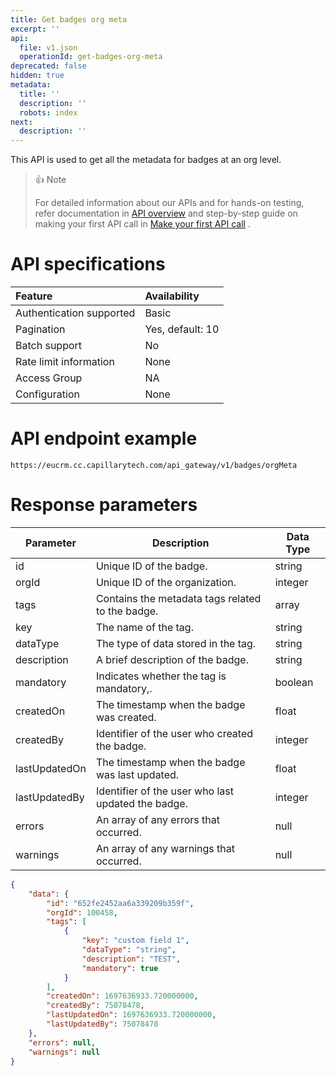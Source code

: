 ```yaml
---
title: Get badges org meta
excerpt: ''
api:
  file: v1.json
  operationId: get-badges-org-meta
deprecated: false
hidden: true
metadata:
  title: ''
  description: ''
  robots: index
next:
  description: ''
---
```

This API is used to get all the metadata for badges at an org level.

> 👍 Note
>
> For detailed information about our APIs and for hands-on testing, refer documentation in [API overview](https://docs.capillarytech.com/reference/apioverview) and  step-by-step guide on making your first API call in [Make your first API call](https://docs.capillarytech.com/reference/make-your-first-api-call) .

# API specifications

| Feature                  | Availability     |
| :----------------------- | :--------------- |
| Authentication supported | Basic            |
| Pagination               | Yes, default: 10 |
| Batch support            | No               |
| Rate limit information   | None             |
| Access Group             | NA               |
| Configuration            | None             |

# API endpoint example

`https://eucrm.cc.capillarytech.com/api_gateway/v1/badges/orgMeta`

# Response parameters

| Parameter     | Description                                        | Data Type |
| ------------- | -------------------------------------------------- | --------- |
| id            | Unique ID of the badge.                            | string    |
| orgId         | Unique ID of the organization.                     | integer   |
| tags          | Contains the metadata tags related to the badge.   | array     |
| key           | The name of the tag.                               | string    |
| dataType      | The type of data stored in the tag.                | string    |
| description   | A brief description of the badge.                  | string    |
| mandatory     | Indicates whether the tag is mandatory,.           | boolean   |
| createdOn     | The timestamp when the badge was created.          | float     |
| createdBy     | Identifier of the user who created the badge.      | integer   |
| lastUpdatedOn | The timestamp when the badge was last updated.     | float     |
| lastUpdatedBy | Identifier of the user who last updated the badge. | integer   |
| errors        | An array of any errors that occurred.              | null      |
| warnings      | An array of any warnings that occurred.            | null      |

```json
{
    "data": {
        "id": "652fe2452aa6a339209b359f",
        "orgId": 100458,
        "tags": [
            {
                "key": "custom field 1",
                "dataType": "string",
                "description": "TEST",
                "mandatory": true
            }
        ],
        "createdOn": 1697636933.720000000,
        "createdBy": 75078478,
        "lastUpdatedOn": 1697636933.720000000,
        "lastUpdatedBy": 75078478
    },
    "errors": null,
    "warnings": null
}
```